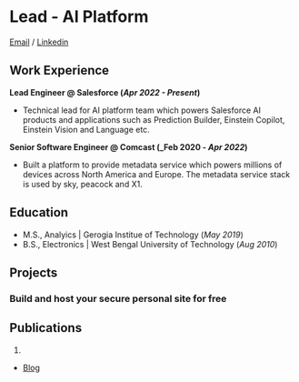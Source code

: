 # Lead - AI Platform
[Email](mailto:mono.r.ban@gmail.com) / [Linkedin](https://www.linkedin.com/in/monojit-banerjee-itaus)


## Work Experience
**Lead Engineer @ Salesforce (_Apr 2022 - Present_)**
- Technical lead for AI platform team which powers Salesforce AI products and applications such as Prediction Builder,
Einstein Copilot, Einstein Vision and Language etc.

**Senior Software Engineer @ Comcast (_Feb 2020 - _Apr 2022_)**
- Built a platform to provide metadata service which powers millions of devices across North America and Europe. 
  The metadata service stack is used by sky, peacock and X1. 

## Education							       		
- M.S., Analyics     | Gerogia Institue of Technology  (_May 2019_)	 			        		
- B.S., Electronics  | West Bengal University of Technology (_Aug 2010_)


## Projects
### Build and host your secure personal site for free



## Publications
1. 

- [Blog](https://medium.com/@)
